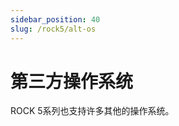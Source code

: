 ```yaml
---
sidebar_position: 40
slug: /rock5/alt-os
---
```


# 第三方操作系统

ROCK 5系列也支持许多其他的操作系统。

<DocCardList />
